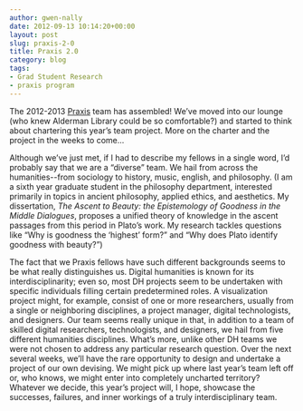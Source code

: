 ```yaml
---
author: gwen-nally
date: 2012-09-13 10:14:20+00:00
layout: post
slug: praxis-2-0
title: Praxis 2.0
category: blog
tags:
- Grad Student Research
- praxis program
---
```


The 2012-2013 [Praxis](http://praxis.scholarslab.org/) team has assembled! We’ve moved into our lounge (who knew Alderman Library could be so comfortable?) and started to think about chartering this year’s team project. More on the charter and the project in the weeks to come...

Although we’ve just met, if I had to describe my fellows in a single word, I’d probably say that we are a “diverse” team. We hail from across the humanities--from sociology to history, music, english, and philosophy. (I am a sixth year graduate student in the philosophy department, interested primarily in topics in ancient philosophy, applied ethics, and aesthetics. My dissertation, _The Ascent to Beauty: the Epistemology of Goodness in the Middle Dialogues_, proposes a unified theory of knowledge in the ascent passages from this period in Plato’s work. My research tackles questions like “Why is goodness the ‘highest’ form?” and “Why does Plato identify goodness with beauty?”)

The fact that we Praxis fellows have such different backgrounds seems to be what really distinguishes us. Digital humanities is known for its interdisciplinarity; even so, most DH projects seem to be undertaken with specific individuals filling certain predetermined roles. A visualization project might, for example, consist of one or more researchers, usually from a single or neighboring disciplines, a project manager, digital technologists, and designers. Our team seems really unique in that, in addition to a team of skilled digital researchers, technologists, and designers, we hail from five different humanities disciplines. What’s more, unlike other DH teams we were not chosen to address any particular research question. Over the next several weeks, we’ll have the rare opportunity to design and undertake a project of our own devising. We might pick up where last year’s team left off or, who knows, we might enter into completely uncharted territory? Whatever we decide, this year’s project will, I hope, showcase the successes, failures, and inner workings of a truly interdisciplinary team.
